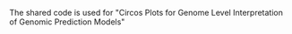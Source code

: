 The shared code is used for "Circos Plots for Genome Level Interpretation of Genomic Prediction Models"
